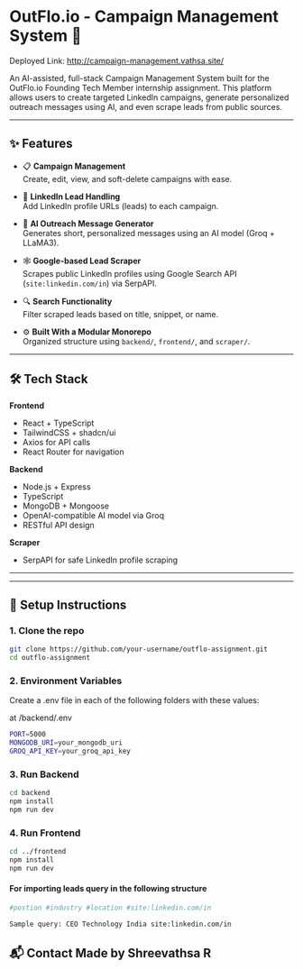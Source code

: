 # OutFlo.io - Campaign Management System 🚀

Deployed Link: http://campaign-management.vathsa.site/

An AI-assisted, full-stack Campaign Management System built for the OutFlo.io Founding Tech Member internship assignment. This platform allows users to create targeted LinkedIn campaigns, generate personalized outreach messages using AI, and even scrape leads from public sources.

---

## ✨ Features

- 📋 **Campaign Management**  
  Create, edit, view, and soft-delete campaigns with ease.

- 🔗 **LinkedIn Lead Handling**  
  Add LinkedIn profile URLs (leads) to each campaign.

- 🧠 **AI Outreach Message Generator**  
  Generates short, personalized messages using an AI model (Groq + LLaMA3).

- 🕸️ **Google-based Lead Scraper**  
  Scrapes public LinkedIn profiles using Google Search API (`site:linkedin.com/in`) via SerpAPI.

- 🔍 **Search Functionality**  
  Filter scraped leads based on title, snippet, or name.

- ⚙️ **Built With a Modular Monorepo**  
  Organized structure using `backend/`, `frontend/`, and `scraper/`.

---

## 🛠️ Tech Stack

**Frontend**  
- React + TypeScript  
- TailwindCSS + shadcn/ui  
- Axios for API calls  
- React Router for navigation

**Backend**  
- Node.js + Express  
- TypeScript  
- MongoDB + Mongoose  
- OpenAI-compatible AI model via Groq  
- RESTful API design

**Scraper**  
- SerpAPI for safe LinkedIn profile scraping  
---


---

## 🔧 Setup Instructions

### 1. Clone the repo

```bash
git clone https://github.com/your-username/outflo-assignment.git
cd outflo-assignment
````

### 2. Environment Variables
Create a .env file in each of the following folders with these values:

at /backend/.env
```bash
PORT=5000
MONGODB_URI=your_mongodb_uri
GROQ_API_KEY=your_groq_api_key
```

### 3. Run Backend
```bash
cd backend
npm install
npm run dev
```

### 4. Run Frontend
```bash
cd ../frontend
npm install
npm run dev
```

#### For importing leads query in the following structure
```bash
#postion #industry #location #site:linkedin.com/in

Sample query: CEO Technology India site:linkedin.com/in
```

 📬 Contact
Made by Shreevathsa R
---
